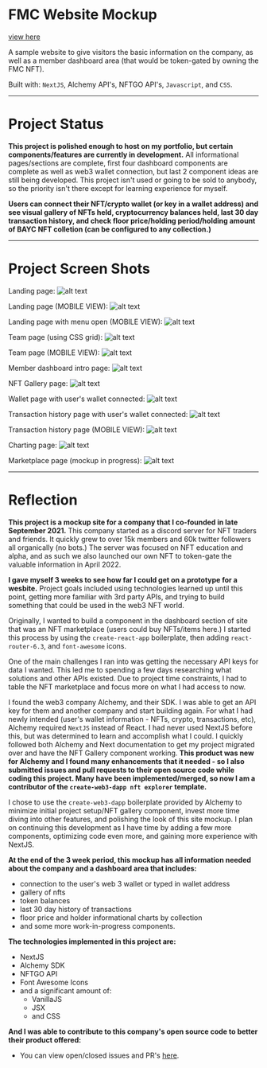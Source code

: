 # FMC Website Mockup

[view here](http://fmc.scottxbrown.com)

A sample website to give visitors the basic information on the company, as well as a member dashboard area (that would be token-gated by owning the FMC NFT).

Built with: `NextJS`, Alchemy API's, NFTGO API's, `Javascript`, and `CSS`.

***

# Project Status

**This project is polished enough to host on my portfolio, but certain components/features are currently in development.** All informational pages/sections are complete, first four dashboard components are complete as well as web3 wallet connection, but last 2 component ideas are still being developed. This project isn't used or going to be sold to anybody, so the priority isn't there except for learning experience for myself.

**Users can connect their NFT/crypto wallet (or key in a wallet address) and see visual gallery of NFTs held, cryptocurrency balances held, last 30 day transaction history, and check floor price/holding period/holding amount of BAYC NFT colletion (can be configured to any collection.)**

***

# Project Screen Shots

Landing page:
![alt text](link)

Landing page (MOBILE VIEW):
![alt text](link)

Landing page with menu open (MOBILE VIEW):
![alt text](link)

Team page (using CSS grid):
![alt text](link)

Team page (MOBILE VIEW):
![alt text](link)

Member dashboard intro page:
![alt text](link)

NFT Gallery page:
![alt text](link)

Wallet page with user's wallet connected:
![alt text](link)

Transaction history page with user's wallet connected:
![alt text](link)

Transaction history page (MOBILE VIEW):
![alt text](link)

Charting page:
![alt text](link)

Marketplace page (mockup in progress):
![alt text](link)

***

# Reflection

**This project is a mockup site for a company that I co-founded in late September 2021.** This company started as a discord server for NFT traders and friends. It quickly grew to over 15k members and 60k twitter followers all organically (no bots.) The server was focused on NFT education and alpha, and as such we also launched our own NFT to token-gate the valuable information in April 2022. 

**I gave myself 3 weeks to see how far I could get on a prototype for a wesbite.** Project goals included using technologies learned up until this point, getting more familiar with 3rd party APIs, and trying to build something that could be used in the web3 NFT world.

Originally, I wanted to build a component in the dashboard section of site that was an NFT marketplace (users could buy NFTs/items here.) I started this process by using the `create-react-app` boilerplate, then adding `react-router-6.3`, and `font-awesome` icons.

One of the main challenges I ran into was getting the necessary API keys for data I wanted. This led me to spending a few days researching what solutions and other APIs existed. Due to project time constraints, I had to table the NFT marketplace and focus more on what I had access to now.

I found the web3 company Alchemy, and their SDK. I was able to get an API key for them and another company and start building again. For what I had newly intended (user's wallet information - NFTs, crypto, transactions, etc), Alchemy required `NextJS` instead of React. I had never used NextJS before this, but was determined to learn and accomplish what I could. I quickly followed both Alchemy and Next documentation to get my project migrated over and have the NFT Gallery component working. **This product was new for Alchemy and I found many enhancements that it needed - so I also submitted issues and pull requests to their open source code while coding this project. Many have been implemented/merged, so now I am a contributor of the `create-web3-dapp nft explorer` template.**

I chose to use the `create-web3-dapp` boilerplate provided by Alchemy to minimize initial project setup/NFT gallery component, invest more time diving into other features, and polishing the look of this site mockup. I plan on continuing this development as I have time by adding a few more components, optimizing code even more, and gaining more experience with NextJS.

**At the end of the 3 week period, this mockup has all information needed about the company and a dashboard area that includes:**
- connection to the user's web 3 wallet or typed in wallet address
- gallery of nfts
- token balances
- last 30 day history of transactions
- floor price and holder informational charts by collection
- and some more work-in-progress components.

**The technologies implemented in this project are:**
- NextJS
- Alchemy SDK
- NFTGO API
- Font Awesome Icons
- and a significant amount of: 
    - VanillaJS
    - JSX
    - and CSS

**And I was able to contribute to this company's open source code to better their product offered:**
- You can view open/closed issues and PR's [here](https://github.com/alchemyplatform/cw3d-nft-explorer).